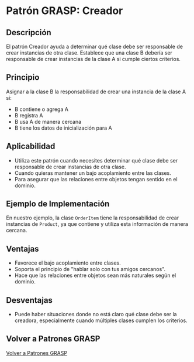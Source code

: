 # Patrón GRASP: Creador

## Descripción

El patrón Creador ayuda a determinar qué clase debe ser responsable de crear instancias de otra clase. Establece que una clase B debería ser responsable de crear instancias de la clase A si cumple ciertos criterios.

## Principio

Asignar a la clase B la responsabilidad de crear una instancia de la clase A si:
- B contiene o agrega A
- B registra A
- B usa A de manera cercana
- B tiene los datos de inicialización para A

## Aplicabilidad

- Utiliza este patrón cuando necesites determinar qué clase debe ser responsable de crear instancias de otra clase.
- Cuando quieras mantener un bajo acoplamiento entre las clases.
- Para asegurar que las relaciones entre objetos tengan sentido en el dominio.

## Ejemplo de Implementación

En nuestro ejemplo, la clase `OrderItem` tiene la responsabilidad de crear instancias de `Product`, ya que contiene y utiliza esta información de manera cercana.

## Ventajas

- Favorece el bajo acoplamiento entre clases.
- Soporta el principio de "hablar solo con tus amigos cercanos".
- Hace que las relaciones entre objetos sean más naturales según el dominio.

## Desventajas

- Puede haber situaciones donde no está claro qué clase debe ser la creadora, especialmente cuando múltiples clases cumplen los criterios.

## Volver a Patrones GRASP

[Volver a Patrones GRASP](../../../README.md)